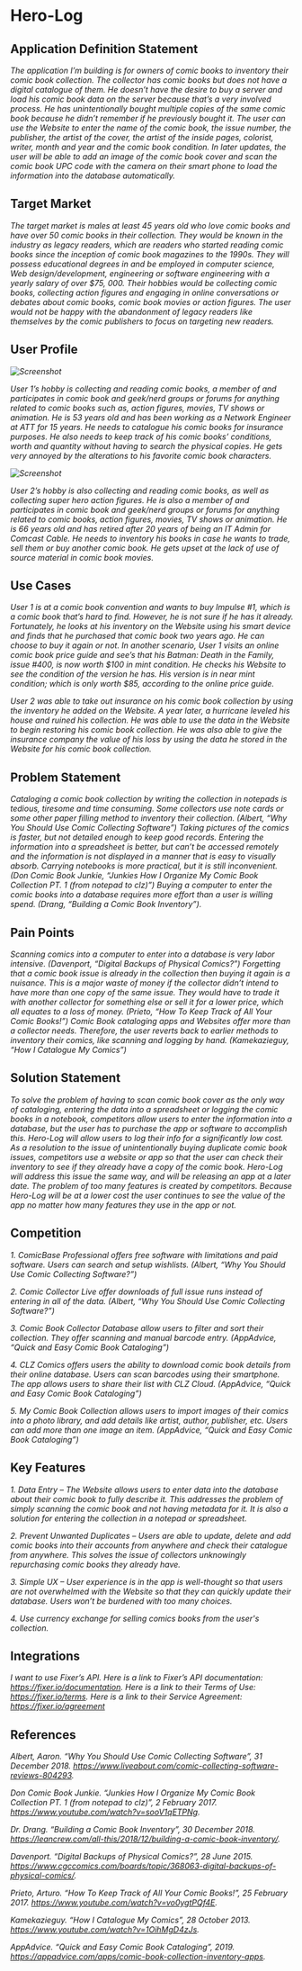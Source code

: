 # Hero-Log

## Application Definition Statement

*The application I’m building is for owners of comic books to inventory their comic book collection. The collector has comic books but does not have a digital catalogue of them. He doesn’t have the desire to buy a server and load his comic book data on the server because that’s a very involved process. He has unintentionally bought multiple copies of the same comic book because he didn’t remember if he previously bought it. The user can use the Website to enter the name of the comic book, the issue number, the publisher, the artist of the cover, the artist of the inside pages, colorist, writer, month and year and the comic book condition. In later updates, the user will be able to add an image of the comic book cover and scan the comic book UPC code with the camera on their smart phone to load the information into the database automatically.*

## Target Market

*The target market is males at least 45 years old who love comic books and have over 50 comic books in their collection. They would be known in the industry as legacy readers, which are readers who started reading comic books since the inception of comic book magazines to the 1990s. They will possess educational degrees in and be employed in computer science, Web design/development, engineering or software engineering with a yearly salary of over $75, 000. Their hobbies would be collecting comic books, collecting action figures and engaging in online conversations or debates about comic books, comic book movies or action figures. The user would not be happy with the abandonment of legacy readers like themselves by the comic publishers to focus on targeting new readers.*

## User Profile
*![Screenshot]( Profile1.jpg)*

*User 1’s hobby is collecting and reading comic books, a member of and participates in comic book and geek/nerd groups or forums for anything related to comic books such as, action figures, movies, TV shows or animation. He is 53 years old and has been working as a Network Engineer at ATT for 15 years. He needs to catalogue his comic books for insurance purposes. He also needs to keep track of his comic books’ conditions, worth and quantity without having to search the physical copies. He gets very annoyed by the alterations to his favorite comic book characters.*

*![Screenshot]( Profile2.jpg)*

*User 2’s hobby is also collecting and reading comic books, as well as collecting super hero action figures. He is also a member of and participates in comic book and geek/nerd groups or forums for anything related to comic books, action figures, movies, TV shows or animation. He is 66 years old and has retired after 20 years of being an IT Admin for Comcast Cable. He needs to inventory his books in case he wants to trade, sell them or buy another comic book. He gets upset at the lack of use of source material in comic book movies.*

## Use Cases

*User 1 is at a comic book convention and wants to buy Impulse #1, which is a comic book that’s hard to find. However, he is not sure if he has it already. Fortunately, he looks at his inventory on the Website using his smart device and finds that he purchased that comic book two years ago.  He can choose to buy it again or not. In another scenario, User 1 visits an online comic book price guide and see’s that his Batman: Death in the Family, issue #400, is now worth $100 in mint condition. He checks his Website to see the condition of the version he has. His version is in near mint condition; which is only worth $85, according to the online price guide.*

*User 2 was able to take out insurance on his comic book collection by using the inventory he added on the Website. A year later, a hurricane leveled his house and ruined his collection. He was able to use the data in the Website to begin restoring his comic book collection. He was also able to give the insurance company the value of his loss by using the data he stored in the Website for his comic book collection.*

## Problem Statement

*Cataloging a comic book collection by writing the collection in notepads is tedious, tiresome and time consuming. Some collectors use note cards or some other paper filling method to inventory their collection. (Albert, “Why You Should Use Comic Collecting Software”) Taking pictures of the comics is faster, but not detailed enough to keep good records. Entering the information into a spreadsheet is better, but can’t be accessed remotely and the information is not displayed in a manner that is easy to visually absorb. Carrying notebooks is more practical, but it is still inconvenient. (Don Comic Book Junkie, “Junkies How I Organize My Comic Book Collection PT. 1 (from notepad to clz)”) Buying a computer to enter the comic books into a database requires more effort than a user is willing spend. (Drang, “Building a Comic Book Inventory”).*

## Pain Points

*Scanning comics into a computer to enter into a database is very labor intensive. (Davenport, “Digital Backups of Physical Comics?”) Forgetting that a comic book issue is already in the collection then buying it again is a nuisance. This is a major waste of money if the collector didn’t intend to have more than one copy of the same issue. They would have to trade it with another collector for something else or sell it for a lower price, which all equates to a loss of money. (Prieto, “How To Keep Track of All Your Comic Books!”) Comic Book cataloging apps and Websites offer more than a collector needs. Therefore, the user reverts back to earlier methods to inventory their comics, like scanning and logging by hand. (Kamekazieguy, “How I Catalogue My Comics”)*

## Solution Statement

*To solve the problem of having to scan comic book cover as the only way of cataloging, entering the data into a spreadsheet or logging the comic books in a notebook, competitors allow users to enter the information into a database, but the user has to purchase the app or software to accomplish this. Hero-Log will allow users to log their info for a significantly low cost. As a resolution to the issue of unintentionally buying duplicate comic book issues, competitors use a website or app so that the user can check their inventory to see if they already have a copy of the comic book. Hero-Log will address this issue the same way, and will be releasing an app at a later date. The problem of too many features is created by competitors. Because Hero-Log will be at a lower cost the user continues to see the value of the app no matter how many features they use in the app or not.*

## Competition

*1. ComicBase Professional offers free software with limitations and paid software. Users can search and setup wishlists. (Albert, “Why You Should Use Comic Collecting Software?”)*

*2. Comic Collector Live offer downloads of full issue runs instead of entering in all of the data. (Albert, “Why You Should Use Comic Collecting Software?”)*

*3. Comic Book Collector Database allow users to filter and sort their collection. They offer scanning and manual barcode entry. (AppAdvice, “Quick and Easy Comic Book Cataloging”)*

*4. CLZ Comics offers users the ability to download comic book details from their online database. Users can scan barcodes using their smartphone. The app allows users to share their list with CLZ Cloud. (AppAdvice, “Quick and Easy Comic Book Cataloging”)*

*5. My Comic Book Collection allows users to import images of their comics into a photo library, and add details like artist, author, publisher, etc. Users can add more than one image an item. (AppAdvice, “Quick and Easy Comic Book Cataloging”)*

## Key Features

*1. Data Entry – The Website allows users to enter data into the database about their comic book to fully describe it. This addresses the problem of simply scanning the comic book and not having metadata for it. It is also a solution for entering the collection in a notepad or spreadsheet.*

*2. Prevent Unwanted Duplicates – Users are able to update, delete and add comic books into their accounts from anywhere and check their catalogue from anywhere. This solves the issue of collectors unknowingly repurchasing comic books they already have.*

*3. Simple UX – User experience is in the app is well-thought so that users are not overwhelmed with the Website so that they can quickly update their database. Users won’t be burdened with too many choices.*

*4. Use currency exchange for selling comics books from the user's collection.*

## Integrations

*I want to use Fixer’s API. Here is a link to Fixer’s API documentation: https://fixer.io/documentation.
Here is a link to their Terms of Use: https://fixer.io/terms.
Here is a link to their Service Agreement: https://fixer.io/agreement*

## References
*Albert, Aaron. “Why You Should Use Comic Collecting Software”, 31 December 2018. https://www.liveabout.com/comic-collecting-software-reviews-804293.*

*Don Comic Book Junkie. “Junkies How I Organize My Comic Book Collection PT. 1 (from notepad to clz)”, 2 February 2017. https://www.youtube.com/watch?v=sooV1qETPNg.*

*Dr. Drang. “Building a Comic Book Inventory”, 30 December 2018. https://leancrew.com/all-this/2018/12/building-a-comic-book-inventory/.*

*Davenport. “Digital Backups of Physical Comics?”, 28 June 2015. https://www.cgccomics.com/boards/topic/368063-digital-backups-of-physical-comics/.*

*Prieto, Arturo. “How To Keep Track of All Your Comic Books!”, 25 February 2017. https://www.youtube.com/watch?v=vo0ygtPQf4E.*

*Kamekazieguy. “How I Catalogue My Comics”, 28 October 2013. https://www.youtube.com/watch?v=1OihMgD4zJs.*

*AppAdvice. “Quick and Easy Comic Book Cataloging”, 2019. https://appadvice.com/apps/comic-book-collection-inventory-apps.*
